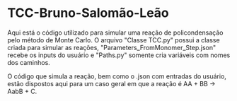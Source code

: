 # TCC-Bruno-Salomão-Leão

Aqui está o código utilizado para simular uma reação de policondensação pelo método de Monte Carlo. O arquivo "Classe TCC.py" possui a classe criada para simular as reações, "Parameters_FromMonomer_Step.json" recebe os inputs do usuário e "Paths.py" somente cria variáveis com nomes dos caminhos.

O código que simula a reação, bem como o .json com entradas do usuário, estão dispostos aqui para um caso geral em que a reação é AA + BB -> AabB + C.
